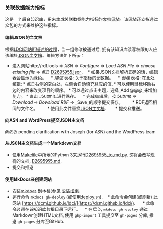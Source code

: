 ### 关联数据能力指标

这是一个后台知识库，用来生成关联数据能力指标的[文档网站](https://dcmi.github.io/ldci/)。该网站还支持通过众包的方式来维护这些指标。

#### 编辑JSON的主文档

根据[LDCI网站所描述的过程](https://dcmi.github.io/ldci/process/)，当一组修改被通过后, 拥有该知识库读写权限的人应该编辑[JSON主文档](https://github.com/dcmi/ldci/blob/master/docs/D2695955.json)。编辑方法如下所示：

* 进入网站http://rdf.tools => _ASN_ => _Configure_ => _Load ASN File_ => _choose existing file_ => 点击 [D2695955.json](https://github.com/dcmi/ldci/blob/master/docs/D2695955.json).
    *  如果JSON文档解析正确的话，编辑器会显示为绿色。
    *  _描述_ 表格: 关于指标的元数据。
    *  _创建_ 表格: 在此处编辑:
        * 点击右侧的空白处，左侧会自动填充相应的值.
        * 可以使用鼠标移动右边的内容来改变项目的顺序。
        * 可以通过点击主题，选择_Add @@@_来增加能力。
        * 点击 _Submit_进行保存。
    * 完成编辑后，按 _Submit_ => _Download_ => _Download RDF_ => _Save_的顺序提交保存。
        * RDF返回相同的文件名。
        * 使用此文件替换[JSON主文档](https://github.com/dcmi/ldci/blob/master/docs/D2695955.json).
        * 提交和推送。

####  向ASN and WordPress提交JSON主文档

@@@ pending clarification with Joseph (for ASN) and the WordPress team

#### 从JSON主文档生成一个Markdown文档

* 使用[Makefile](https://github.com/dcmi/ldci/blob/master/docs/Makefile)中所示的Python 3来运行[D2695955_to_md.py](https://github.com/dcmi/ldci/blob/master/docs/D2695955_to_md.py).  这将会改写现有的文档, [D2695955.md](https://github.com/dcmi/ldci/blob/master/docs/D2695955.md).  
* 提交和推送

#### 使用MkDocs来创建网站

* 安装[mkdocs](http://mkdocs.org) 到本机(参见 [安装指南](http://www.mkdocs.org/#installation).
* 运行命令 `mkdocs gh-deploy` (或使用[deploy.sh](https://github.com/dcmi/ldci/blob/master/deploy.sh)). 
    * 此命令会创建(或刷新) 此网站 [https://dcmi.github.io/ldci/](https://dcmi.github.io/ldci/).  
    * 此命令必须在该知识库的根目录下运行。
    * 在后台, `mkdocs gh-deploy` 通过Markdown创建HTML文档, 使用 `ghp-import` 工具提交至 `gh-pages` 分库, 推送 `gh-pages` 分库至GitHub.

